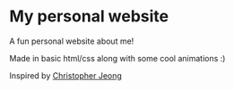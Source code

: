 # My personal website
A fun personal website about me!

Made in basic html/css along with some cool animations :)

Inspired by [Christopher Jeong](https://cjeong22.github.io/)